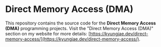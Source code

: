 # Direct Memory Access (DMA)

This repository contains the source code for the **Direct Memory Access (DMA)** programming projects. Visit the "Direct Memory Access (DMA)" section on my website for more details: [https://kyungjae.dev/direct-memory-access/](https://kyungjae.dev/direct-memory-access/).
